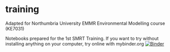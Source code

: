 # training

Adapted for Northumbria University EMMR Environmental Modelling course (KE7031)

Notebooks prepared for the 1st SMRT Training. If you want to try without installing anything on your computer, try online with mybinder.org [![Binder](https://mybinder.org/badge.svg)](https://mybinder.org/v2/gh/smrt-model/training/master)

